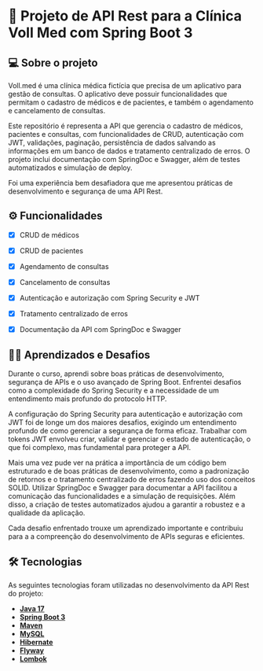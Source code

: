 # 🚀 Projeto de API Rest para a Clínica Voll Med com Spring Boot 3


## 💻 Sobre o projeto

Voll.med é uma clínica médica fictícia que precisa de um aplicativo para gestão de consultas. O aplicativo deve possuir funcionalidades que permitam o cadastro de médicos e de pacientes, e também o agendamento e cancelamento de consultas.

Este repositório é representa a API que gerencia o cadastro de médicos, pacientes e consultas, com funcionalidades de CRUD, autenticação com JWT, validações, 
paginação, persistência de dados salvando as informações em um banco de dados e tratamento centralizado de erros. O projeto inclui documentação com SpringDoc e Swagger, além de testes automatizados e simulação de deploy.

Foi uma experiência bem desafiadora que me apresentou práticas de desenvolvimento e segurança de uma API Rest.


## ⚙️ Funcionalidades

- [x] CRUD de médicos
- [x] CRUD de pacientes
- [x] Agendamento de consultas
- [x] Cancelamento de consultas
- [x] Autenticação e autorização com Spring Security e JWT
- [x] Tratamento centralizado de erros
- [x] Documentação da API com SpringDoc e Swagger



## 🚀💼 Aprendizados e Desafios

Durante o curso, aprendi sobre boas práticas de desenvolvimento, segurança de APIs e o uso avançado de Spring Boot. Enfrentei desafios como a 
complexidade do Spring Security e a necessidade de um entendimento mais profundo do protocolo HTTP.


A configuração do Spring Security para autenticação e autorização com JWT foi de longe um dos maiores desafios, exigindo um entendimento profundo de
como gerenciar a segurança de forma eficaz. Trabalhar com tokens JWT envolveu criar, validar e gerenciar o estado de autenticação, o que foi complexo, 
mas fundamental para proteger a API.

Mais uma vez pude ver na prática a importância de um código bem estruturado e de boas práticas de desenvolvimento, como a padronização de retornos e o tratamento 
centralizado de erros fazendo uso dos conceitos SOLID. 
Utilizar SpringDoc e Swagger para documentar a API facilitou a comunicação das funcionalidades e a simulação de requisições. Além disso, a criação de testes 
automatizados ajudou a garantir a robustez e a qualidade da aplicação.

Cada desafio enfrentado trouxe um aprendizado importante e contribuiu para a a compreenção do desenvolvimento de APIs seguras e eficientes.


## 🛠 Tecnologias

As seguintes tecnologias foram utilizadas no desenvolvimento da API Rest do projeto:

- **[Java 17](https://www.oracle.com/java)**
- **[Spring Boot 3](https://spring.io/projects/spring-boot)**
- **[Maven](https://maven.apache.org)**
- **[MySQL](https://www.mysql.com)**
- **[Hibernate](https://hibernate.org)**
- **[Flyway](https://flywaydb.org)**
- **[Lombok](https://projectlombok.org)**

